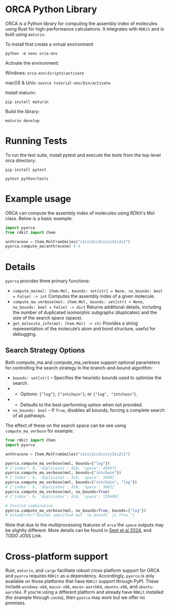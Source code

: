 # ORCA Python Library
ORCA is a Python library for computing the assembly index of molecules using Rust for high-performance calculations. It integrates with `RDKit` and is built using `maturin`.

To install first create a virtual environment 

`python -m venv orca-env`

Activate the environment:

Windows:
    `orca-env\Scripts\activate`


macOS \& Unix:
    `source tutorial-env/bin/activate`

Install maturin: 

`pip install maturin`

Build the library:

`maturin develop`

# Running Tests
To run the test suite, install pytest and execute the tests from the top-level orca directory:

```
pip install pytest

pytest python/tests
```

# Example usage

ORCA can compute the assembly index of molecules using RDKit's Mol class. Below is a basic example:

```python
import pyorca
from rdkit import Chem

anthracene = Chem.MolFromSmiles("c1ccc2cc3ccccc3cc2c1")
pyorca.compute_ma(anthracene) # 6
```


# Details

`pyorca` provides three primary functions:

* `compute_ma(mol: Chem.Mol, bounds: set[str] = None, no_bounds: bool = False) -> int`
Computes the assembly index of a given molecule.
* `compute_ma_verbose(mol: Chem.Mol, bounds: set[str] = None, no_bounds: bool = False) -> dict`
Returns additional details, including the number of duplicated isomorphic subgraphs (duplicates) and the size of the search space (space).
* `get_molecule_info(mol: Chem.Mol) -> str`
Provides a string representation of the molecule’s atom and bond structure, useful for debugging.

## Search Strategy Options
Both compute_ma and compute_ma_verbose support optional parameters for controlling the search strategy in the branch-and-bound algorithm:

* `bounds: set[str]` – Specifies the heuristic bounds used to optimize the search.
* * Options: `{"log"}`, `{"intchain"}`, or `{"log", "intchain"}`.
* * Defaults to the best-performing option when not provided.
* `no_bounds: bool` – If `True`, disables all bounds, forcing a complete search of all pathways.

The effect of these on the search space can be see using `compute_ma_verbose` for example:

```python
from rdkit import Chem
import pyorca

anthracene = Chem.MolFromSmiles("c1ccc2cc3ccccc3cc2c1")

pyorca.compute_ma_verbose(mol, bounds={"log"})
# {'index': 6, 'duplicates': 418, 'space': 40507}
pyorca.compute_ma_verbose(mol, bounds={"intchain"})
# {'index': 6, 'duplicates': 418, 'space': 3484}
pyorca.compute_ma_verbose(mol, bounds={"intchain", "log"})
# {'index': 6, 'duplicates': 418, 'space': 3081}
pyorca.compute_ma_verbose(mol, no_bounds=True)
# {'index': 6, 'duplicates': 418, 'space': 129409}

# Invalid combination
pyorca.compute_ma_verbose(mol, no_bounds=True, bounds={"log"})
# ValueError("bounds specified but `no_bounds` is True.")
```

Note that due to the multiprocessing features of `orca` the `space` outputs may be slightly different. More details can be found in [Seet et al 2024](https://arxiv.org/abs/2410.09100), and *TODO* JOSS Link.

# Cross-platform support
Rust, `maturin`, and `cargo` facilitate robust cross platform support for ORCA and `pyorca` requires `RDKit` as a dependency. Accordingly, `pyorca` is only available on those platforms that have `RDKit` support through PyPI. These include `windows-x64`, `macos-x86`, `macos-aarch64`, `ubuntu-x86`, and `ubuntu-aarch64`. If you're using a different platform and already have `RDKit` installed (for example through `conda`), then `pyorca` may work but we offer no promises.   